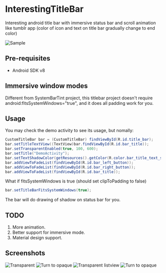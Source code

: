 # InterestingTitleBar
Interesting android title bar with immersive status bar and scroll animation like tumblr app (color of icon and text on title bar gradually change to end color)

![Sample](art/recording.gif)

Pre-requisites
--------------

- Android SDK v8

Immersive window modes
-----------

Different from SystemBarTint project, this titlebar project doesn't require android:fitsSystemWindows="true", and it does all padding work for you.

Usage
-----
You may check the demo activity to see its usage, but nomally:

```java
CustomTitleBar bar = (CustomTitleBar) findViewById(R.id.title_bar);
bar.setTitleTextView((TextView)bar.findViewById(R.id.bar_title));
bar.setTransparentEnabled(true, 100, 600);
bar.setTitle("DemoActivity");
bar.setTextShadowColor(getResources().getColor(R.color.bar_title_text_shadow));
bar.addViewToFadeList(findViewById(R.id.bar_left_button));
bar.addViewToFadeList(findViewById(R.id.bar_right_button));
bar.addViewToFadeList(findViewById(R.id.bar_title));
```

What if fitsSystemWindows is true (should set clipToPadding to false)
```java
bar.setTitleBarFitsSystemWindows(true);
```
The bar will do drawing of shadow on status bar for you.

TODO
-----------
1. More animation.
2. Better support for immersive mode.
3. Material design support.

Screenshots
-----------

![Transparent](art/Z1_1.jpg "Browse local music file")
![Turn to opaque](art/Z1_2.jpg "Fullscreen music player")
![Transparent listview](art/Z1_3.jpg "Fullscreen music player")
![Turn to opaque](art/Z1_4.jpg "Fullscreen music player")